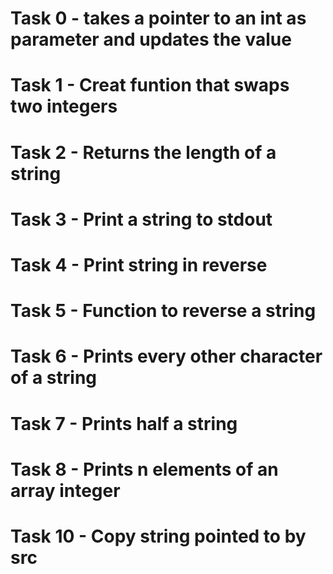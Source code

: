 # Task 0 - takes a pointer to an int as parameter and updates the value
# Task 1 - Creat funtion that swaps two integers
# Task 2 - Returns the length of a string
# Task 3 - Print a string to stdout
# Task 4 - Print string in reverse
# Task 5 - Function to reverse a string
# Task 6 - Prints every other character of a string
# Task 7 - Prints half a string
# Task 8 - Prints n elements of an array integer
# Task 10 - Copy string pointed to by src
